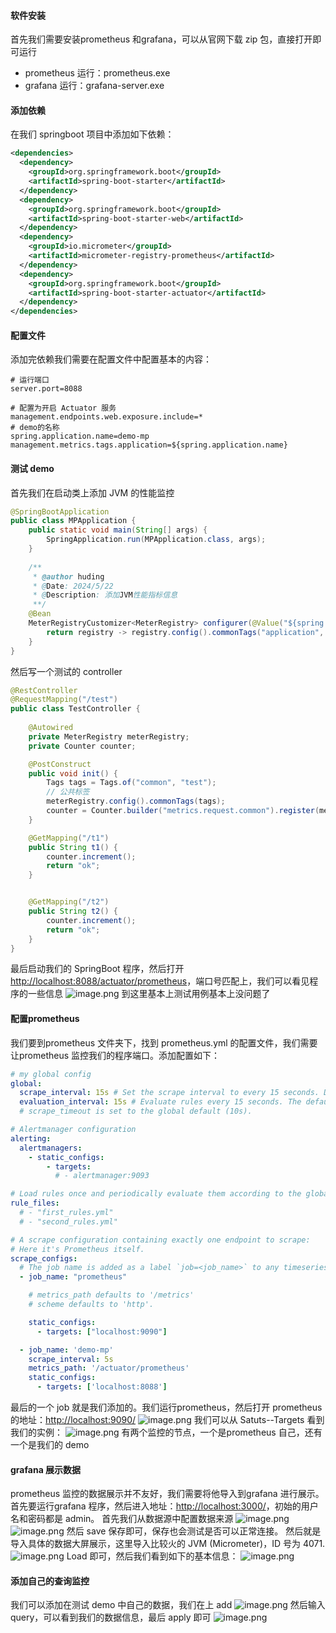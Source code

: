 #### 软件安装
首先我们需要安装prometheus 和grafana，可以从官网下载 zip 包，直接打开即可运行

- prometheus 运行：prometheus.exe
- grafana 运行：grafana-server.exe
#### 添加依赖
在我们 springboot 项目中添加如下依赖：
```xml
<dependencies>
  <dependency>
    <groupId>org.springframework.boot</groupId>
    <artifactId>spring-boot-starter</artifactId>
  </dependency>
  <dependency>
    <groupId>org.springframework.boot</groupId>
    <artifactId>spring-boot-starter-web</artifactId>
  </dependency>
  <dependency>
    <groupId>io.micrometer</groupId>
    <artifactId>micrometer-registry-prometheus</artifactId>
  </dependency>
  <dependency>
    <groupId>org.springframework.boot</groupId>
    <artifactId>spring-boot-starter-actuator</artifactId>
  </dependency>
</dependencies>
```
#### 配置文件
添加完依赖我们需要在配置文件中配置基本的内容：
```properties
# 运行端口
server.port=8088

# 配置为开启 Actuator 服务
management.endpoints.web.exposure.include=*
# demo的名称
spring.application.name=demo-mp
management.metrics.tags.application=${spring.application.name}
```
#### 测试 demo
首先我们在启动类上添加 JVM 的性能监控
```java
@SpringBootApplication
public class MPApplication {
    public static void main(String[] args) {
        SpringApplication.run(MPApplication.class, args);
    }
    
    /**
     * @author huding
     * @Date: 2024/5/22
     * @Description: 添加JVM性能指标信息
     **/
    @Bean
    MeterRegistryCustomizer<MeterRegistry> configurer(@Value("${spring.application.name}") String applicationName){
        return registry -> registry.config().commonTags("application", applicationName);
    }
}
```
然后写一个测试的 controller
```java
@RestController
@RequestMapping("/test")
public class TestController {
    
    @Autowired
    private MeterRegistry meterRegistry;
    private Counter counter;

    @PostConstruct
    public void init() {
        Tags tags = Tags.of("common", "test");
        // 公共标签
        meterRegistry.config().commonTags(tags);
        counter = Counter.builder("metrics.request.common").register(meterRegistry);
    }

    @GetMapping("/t1")
    public String t1() {
        counter.increment();
        return "ok";
    }


    @GetMapping("/t2")
    public String t2() {
        counter.increment();
        return "ok";
    }
}
```
最后启动我们的 SpringBoot 程序，然后打开[http://localhost:8088/actuator/prometheus](http://localhost:8088/actuator/prometheus)，端口号匹配上，我们可以看见程序的一些信息
![image.png](https://cdn.nlark.com/yuque/0/2024/png/40783336/1716357318895-ff919f0b-17d1-4254-b6d1-e7126da63262.png#averageHue=%23e7e7e7&clientId=ua0ca48f2-9bb1-4&from=paste&height=146&id=u78fdd775&originHeight=146&originWidth=864&originalType=binary&ratio=1&rotation=0&showTitle=false&size=11408&status=done&style=stroke&taskId=uc778fdb3-1d66-4243-b6ff-87ada55772f&title=&width=864)
到这里基本上测试用例基本上没问题了
#### 配置prometheus
我们要到prometheus 文件夹下，找到 prometheus.yml 的配置文件，我们需要让prometheus 监控我们的程序端口。添加配置如下：
```yaml
# my global config
global:
  scrape_interval: 15s # Set the scrape interval to every 15 seconds. Default is every 1 minute.
  evaluation_interval: 15s # Evaluate rules every 15 seconds. The default is every 1 minute.
  # scrape_timeout is set to the global default (10s).

# Alertmanager configuration
alerting:
  alertmanagers:
    - static_configs:
        - targets:
          # - alertmanager:9093

# Load rules once and periodically evaluate them according to the global 'evaluation_interval'.
rule_files:
  # - "first_rules.yml"
  # - "second_rules.yml"

# A scrape configuration containing exactly one endpoint to scrape:
# Here it's Prometheus itself.
scrape_configs:
  # The job name is added as a label `job=<job_name>` to any timeseries scraped from this config.
  - job_name: "prometheus"

    # metrics_path defaults to '/metrics'
    # scheme defaults to 'http'.

    static_configs:
      - targets: ["localhost:9090"]

  - job_name: 'demo-mp'
    scrape_interval: 5s
    metrics_path: '/actuator/prometheus'
    static_configs:
      - targets: ['localhost:8088']
```
最后的一个 job 就是我们添加的。我们运行prometheus，然后打开 prometheus 的地址：[http://localhost:9090/](http://localhost:9090/)
![image.png](https://cdn.nlark.com/yuque/0/2024/png/40783336/1716357554834-130e1bda-0de1-41ac-8d35-f1a25eaa3241.png#averageHue=%23fefefe&clientId=ua0ca48f2-9bb1-4&from=paste&height=419&id=u3b6cd69f&originHeight=419&originWidth=1086&originalType=binary&ratio=1&rotation=0&showTitle=false&size=21835&status=done&style=stroke&taskId=u999a8baf-f905-4283-8bc2-146f598e90e&title=&width=1086)
我们可以从 Satuts--Targets 看到我们的实例：
![image.png](https://cdn.nlark.com/yuque/0/2024/png/40783336/1716357597679-6e796926-dd03-4219-9b91-2cbf0aa9be53.png#averageHue=%23fcfcfb&clientId=ua0ca48f2-9bb1-4&from=paste&height=413&id=ube42ec72&originHeight=413&originWidth=1429&originalType=binary&ratio=1&rotation=0&showTitle=false&size=35944&status=done&style=stroke&taskId=u99723223-eadd-4f30-8eff-19afb9dceda&title=&width=1429)
有两个监控的节点，一个是prometheus 自己，还有一个是我们的 demo
#### grafana 展示数据
prometheus 监控的数据展示并不友好，我们需要将他导入到grafana 进行展示。首先要运行grafana 程序，然后进入地址：[http://localhost:3000/](http://localhost:3000/)，初始的用户名和密码都是 admin。
首先我们从数据源中配置数据来源
![image.png](https://cdn.nlark.com/yuque/0/2024/png/40783336/1716357774283-827dacc9-1553-4a97-927b-c01cda39fad2.png#averageHue=%231d222a&clientId=ua0ca48f2-9bb1-4&from=paste&height=113&id=u7742d927&originHeight=113&originWidth=307&originalType=binary&ratio=1&rotation=0&showTitle=false&size=7307&status=done&style=none&taskId=u78cf6429-ee98-4f0c-9b76-db7a9e1caf0&title=&width=307)
![image.png](https://cdn.nlark.com/yuque/0/2024/png/40783336/1716357791768-35c0c049-6c27-443c-abde-6e6bfdd1a385.png#averageHue=%23191c21&clientId=ua0ca48f2-9bb1-4&from=paste&height=426&id=uc1080994&originHeight=426&originWidth=724&originalType=binary&ratio=1&rotation=0&showTitle=false&size=30746&status=done&style=none&taskId=u5b86d63a-b4f1-434b-9ca4-340817f513d&title=&width=724)
然后 save 保存即可，保存也会测试是否可以正常连接。
然后就是导入具体的数据大屏展示，这里导入比较火的 JVM (Micrometer)，ID 号为 4071.
![image.png](https://cdn.nlark.com/yuque/0/2024/png/40783336/1716357876940-167c2bb1-646d-4256-b366-0a222c3158ee.png#averageHue=%23181b21&clientId=ua0ca48f2-9bb1-4&from=paste&height=640&id=ue90ff780&originHeight=640&originWidth=664&originalType=binary&ratio=1&rotation=0&showTitle=false&size=49715&status=done&style=none&taskId=u32d52f29-315d-416a-bb20-d5fcee8a07b&title=&width=664)
Load 即可，然后我们看到如下的基本信息：
![image.png](https://cdn.nlark.com/yuque/0/2024/png/40783336/1716357925814-a73a46eb-ef5f-4795-968f-14e1449f8103.png#averageHue=%23181b1f&clientId=ua0ca48f2-9bb1-4&from=paste&height=811&id=u400d9d24&originHeight=811&originWidth=1597&originalType=binary&ratio=1&rotation=0&showTitle=false&size=96916&status=done&style=none&taskId=u872dec7a-0589-44a9-8984-7d8cc7526c6&title=&width=1597)
#### 添加自己的查询监控
我们可以添加在测试 demo 中自己的数据，我们在上 add 
![image.png](https://cdn.nlark.com/yuque/0/2024/png/40783336/1716358289619-05c7cb3e-26c9-4a56-856d-ed09a6a7bf07.png#averageHue=%231a1d24&clientId=ua0ca48f2-9bb1-4&from=paste&height=206&id=ub3c4a36e&originHeight=206&originWidth=414&originalType=binary&ratio=1&rotation=0&showTitle=false&size=15783&status=done&style=none&taskId=uc388d32c-5971-45c2-950c-d96e9c5b384&title=&width=414)
然后输入 query，可以看到我们的数据信息，最后 apply 即可
![image.png](https://cdn.nlark.com/yuque/0/2024/png/40783336/1716358330728-4b67e388-a6d4-4865-9338-7c325154b5a2.png#averageHue=%231a1d22&clientId=ua0ca48f2-9bb1-4&from=paste&height=776&id=uff56bdc8&originHeight=776&originWidth=1213&originalType=binary&ratio=1&rotation=0&showTitle=false&size=83991&status=done&style=none&taskId=u5ec68e65-d048-4853-aaac-1b6c55c180d&title=&width=1213)

